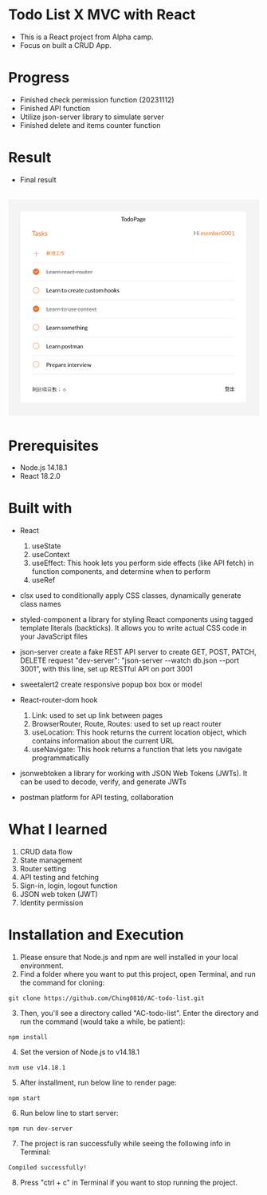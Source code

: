 # Todo List X MVC with React
- This is a React project from Alpha camp.
- Focus on built a CRUD App.

# Progress
- Finished check permission function (20231112)
- Finished API function
- Utilize json-server library to simulate server
- Finished delete and items counter function

# Result
- Final result
<br/>
<img width="700" alt="todo-list" src='./src/assets/screenshot/Screenshot 2023-11-12 at 18.27.44.png'>

# Prerequisites
* Node.js 14.18.1
* React 18.2.0

# Built with
- React
  1. useState
  2. useContext
  3. useEffect: This hook lets you perform side effects (like API fetch) in function components, and determine when to perform
  4. useRef

- clsx
  used to conditionally apply CSS classes, dynamically generate class names

- styled-component
  a library for styling React components using tagged template literals (backticks). It allows you to write actual CSS code in your JavaScript files

- json-server
  create a fake REST API server to create GET, POST, PATCH, DELETE request
	"dev-server": "json-server --watch db.json --port 3001”, with this line, set up RESTful API on port 3001

- sweetalert2
  create responsive popup box box or model

- React-router-dom hook
  1. Link: used to set up link between pages
  2. BrowserRouter, Route, Routes: used to set up react router
  3. useLocation: This hook returns the current location object, which contains information about the current URL
  4. useNavigate: This hook returns a function that lets you navigate programmatically

- jsonwebtoken
  a library for working with JSON Web Tokens (JWTs). It can be used to decode, verify, and generate JWTs

- postman
  platform for API testing, collaboration

# What I learned
1. CRUD data flow
2. State management
3. Router setting
4. API testing and fetching
5. Sign-in, login, logout function
6. JSON web token (JWT)
6. Identity permission

# Installation and Execution
1. Please ensure that Node.js and npm are well installed in your local environment.
2. Find a folder where you want to put this project, open Terminal, and run the command for cloning:
```
git clone https://github.com/Ching0810/AC-todo-list.git
```
3. Then, you'll see a directory called "AC-todo-list". Enter the directory and run the command (would take a while, be patient):
```
npm install
```
4. Set the version of Node.js to v14.18.1
```
nvm use v14.18.1
```
5. After installment, run below line to render page:
```
npm start
```
6. Run below line to start server:
```
npm run dev-server
```
7. The project is ran successfully while seeing the following info in Terminal:
```
Compiled successfully!
```
8. Press "ctrl + c" in Terminal if you want to stop running the project.

